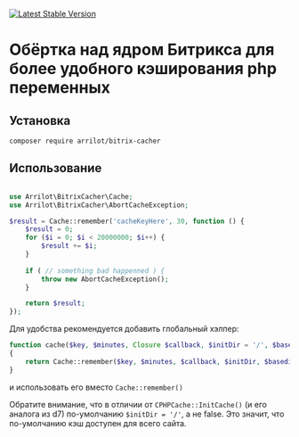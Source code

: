 [![Latest Stable Version](https://poser.pugx.org/arrilot/bitrix-cacher/v/stable.svg)](https://packagist.org/packages/arrilot/bitrix-cacher/)

# Обёртка над ядром Битрикса для более удобного кэширования php переменных

## Установка

```composer require arrilot/bitrix-cacher```

## Использование

```php

use Arrilot\BitrixCacher\Cache;
use Arrilot\BitrixCacher\AbortCacheException;

$result = Cache::remember('cacheKeyHere', 30, function () {
    $result = 0;
    for ($i = 0; $i < 20000000; $i++) {
        $result += $i;
    }
    
    if ( // something bad happenned ) {
        throw new AbortCacheException();
    }

    return $result;
});

```

Для удобства рекомендуется добавить глобальный хэлпер:

```php
function cache($key, $minutes, Closure $callback, $initDir = '/', $basedir = 'cache')
{
    return Cache::remember($key, $minutes, $callback, $initDir, $basedir);
}
```

и использовать его вместо `Cache::remember()`

Обратите внимание, что в отличии от `CPHPCache::InitCache()` (и его аналога из d7) по-умолчанию `$initDir = '/'`, а не false.
Это значит, что по-умолчанию кэш доступен для всего сайта.
